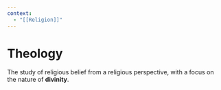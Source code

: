 ```yaml
---
context:
  - "[[Religion]]"
---
```


# Theology

The study of religious belief from a religious perspective, with a focus on the nature of **divinity**.
